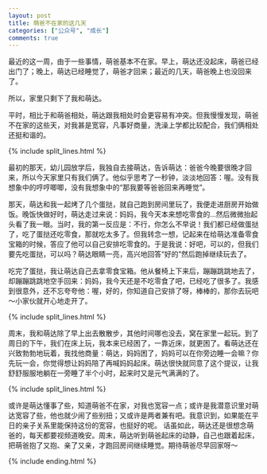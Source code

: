 ```yaml
---
layout: post
title: 萌爸不在家的这几天
categories: ["公众号", "成长"]
comments: true
---
```


最近的这一周，由于一些事情，萌爸基本不在家。早上，萌达还没起床，萌爸已经出门了；晚上，萌达已经睡觉了，萌爸才回来；最近的几天，萌爸晚上也没回来了。

所以，家里只剩下了我和萌达。

平时，相比于和萌爸相处，萌达跟我相处时会更容易有冲突。但我慢慢发现，萌爸不在家的这些天，对我甚是宽容，凡事好商量，洗澡上学都比较配合，我们俩相处还挺和谐的。

<!--more-->

{% include split_lines.html %}

最初的那天，幼儿园放学后，我独自去接萌达，告诉萌达：爸爸今晚要很晚才回来，所以今天家里只有我们俩了。他似乎思考了一秒钟，淡淡地回答：喔。没有我想象中的哼哼唧唧，没有我想象中的“那我要等爸爸回来再睡觉”。

那天，萌达和我一起烤了几个蛋挞，就自己跑到房间里玩了，我便走进厨房开始做饭。晚饭快做好时，萌达走过来说：妈妈，我今天本来想吃零食的...然后微微抬起头看了我一眼。当时，我的第一反应是：不行，你怎么不早说！我们都已经做蛋挞了，吃了蛋挞还吃零食，那就吃太多了。但我转念一想，记起来在给萌达准备零食宝箱的时候，答应了他可以自己安排吃零食的。于是我说：好吧，可以的，但我们要先吃蛋挞，可以吗？萌达眼睛一亮，高兴地回答“好的”然后跑掉继续玩去了。

吃完了蛋挞，我让萌达自己去拿零食宝箱。他从餐椅上下来后，蹦蹦跳跳地去了，却蹦蹦跳跳地空手回来：妈妈，我今天还是不吃零食了吧，已经吃了很多了。我感到很意外，还不忘夸夸他：喔，好的，你知道自己安排了呀，棒棒的，那你去玩吧～小家伙就开心地走开了。

{% include split_lines.html %}

周末，我和萌达除了早上出去散散步，其他时间哪也没去，窝在家里一起玩。到了周日的下午，我们在床上玩，我本来已经困了，一靠近床，就更困了。看萌达还在兴致勃勃地玩着，我找他商量：萌达，妈妈困了，妈妈可以在你旁边睡一会嘛？你先玩一会，你觉得想让妈妈陪了再喊妈妈起床。萌达很快就同意了这个提议，让我舒舒服服地躺在一旁睡了半个小时，起来时又是元气满满的了。

{% include split_lines.html %}

或许是萌达懂事了些，知道萌爸不在家，对我也宽容一点；或许是我潜意识里对萌达宽容了些，他也就少闹了些别扭；又或许是两者兼有吧。我意识到，如果能在平日的亲子关系里能保持这份的宽容，也挺好的呢。
话虽如此，萌达还是很想念萌爸的，每天都要视频道晚安。周末，萌达听到萌爸起床的动静，自己也跟着起床，把萌爸抱了又抱、亲了又亲，才跑回房间继续睡觉。期待萌爸尽早回家呀～

{% include ending.html %}
